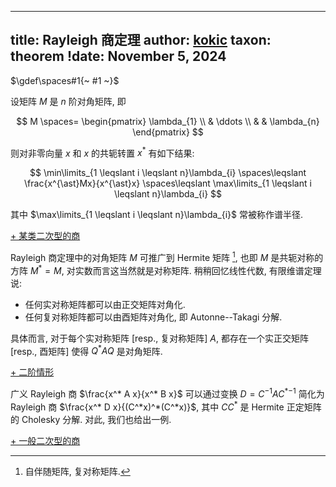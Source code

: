 
---
title: Rayleigh 商定理
author: [kokic](/kokic.md)
taxon: theorem
!date: November 5, 2024
---

$\gdef\spaces#1{~ #1 ~}$

设矩阵 $M$ 是 $n$ 阶对角矩阵, 即 

$$
M \spaces= \begin{pmatrix}
\lambda_{1} \\
  & \ddots \\
  & & \lambda_{n}
\end{pmatrix}
$$

则对非零向量 $x$ 和 $x$ 的共轭转置 $x^*$
有如下结果:  

$$
\min\limits_{1 \leqslant i \leqslant n}\lambda_{i}
\spaces\leqslant \frac{x^{\ast}Mx}{x^{\ast}x} 
\spaces\leqslant \max\limits_{1 \leqslant i \leqslant n}\lambda_{i}
$$

其中 $\max\limits_{1 \leqslant i \leqslant n}\lambda_{i}$ 常被称作谱半径. 

[+ 某类二次型的商](/linear-algebra/rayleigh-quotient-000A.md#:embed)

Rayleigh 商定理中的对角矩阵 $M$ 可推广到 Hermite 矩阵 [^hermite-matrix], 也即 $M$ 是共轭对称的方阵 $M^* = M$, 对实数而言这当然就是对称矩阵. 稍稍回忆线性代数, 有限维谱定理说: 

- 任何实对称矩阵都可以由正交矩阵对角化. 
- 任何复对称矩阵都可以由酉矩阵对角化, 即 Autonne--Takagi 分解. 

具体而言, 对于每个实对称矩阵 [resp., 复对称矩阵] $A$, 都存在一个实正交矩阵 [resp., 酉矩阵] 使得 $Q^* A Q$ 是对角矩阵. 

[+ 二阶情形](/linear-algebra/rayleigh-quotient-000B.md#:embed)

广义 Rayleigh 商 $\frac{x^* A x}{x^* B x}$ 可以通过变换 $D = C^{-1} A C^*{}^{-1}$ 简化为 Rayleigh 商 $\frac{x^* D x}{(C^*x)^*(C^*x)}$, 其中 $C C^*$ 是 Hermite 正定矩阵的 Cholesky 分解. 对此, 我们也给出一例. 

[+ 一般二次型的商](/linear-algebra/rayleigh-quotient-000C.md#:embed)

[^hermite-matrix]: 自伴随矩阵, 复对称矩阵. 
